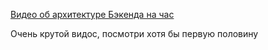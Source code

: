 [Видео об архитектуре Бэкенда на час](https://www.youtube.com/watch?v=8j29aAbtYWo)


Очень крутой видос, посмотри хотя бы первую половину